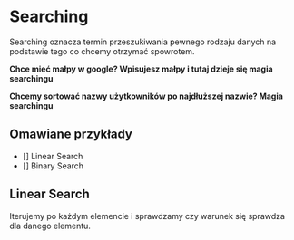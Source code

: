 # Searching

Searching oznacza termin przeszukiwania pewnego rodzaju danych na podstawie tego co chcemy otrzymać spowrotem.

**Chce mieć małpy w google? Wpisujesz małpy i tutaj dzieje się magia searchingu**

**Chcemy sortować nazwy użytkowników po najdłuższej nazwie? Magia searchingu**

## Omawiane przykłady

- [] Linear Search
- [] Binary Search

## Linear Search

Iterujemy po każdym elemencie i sprawdzamy czy warunek się sprawdza dla danego elementu.
